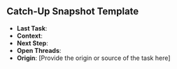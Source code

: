## Catch-Up Snapshot Template

- **Last Task**: 
- **Context**: 
- **Next Step**: 
- **Open Threads**: 
- **Origin**: [Provide the origin or source of the task here]
